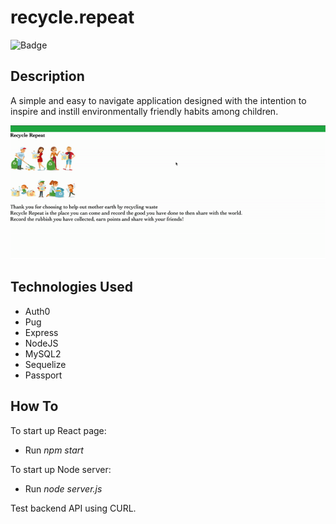 # recycle.repeat

![Badge](https://img.shields.io/badge/recycle--repeat-BeKindToMotherNature-green)

## Description
A simple and easy to navigate application designed with the intention to inspire and instill environmentally friendly habits among children. 

![GIF](client/src/assets/image/recycle-repeat.gif)
## Technologies Used

- Auth0
- Pug
- Express
- NodeJS
- MySQL2
- Sequelize 
- Passport

## How To

To start up React page: 
- Run _npm start_

To start up Node server: 
- Run _node server.js_

Test backend API using CURL.
